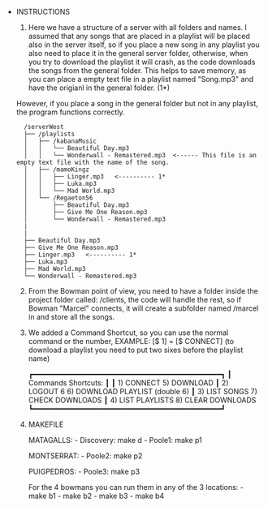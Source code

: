 - INSTRUCTIONS

    1) Here we have a structure of a server with all folders and names. 
    I assumed that any songs that are placed in a playlist will be placed also in the server itself,
    so if you place a new song in any playlist you also need to place it in the general server folder,
    otherwise, when you try to download the playlist it will crash, as the code downloads the songs from the 
    general folder. This helps to save memory, as you can place a empty text file in a playlist named "Song.mp3" 
    and have the origianl in the general folder. (1*)

    However, if you place a song in the general folder but not in any playlist, the program functions correctly.

        /serverWest
        ├── /playlists
        │   ├── /kabanaMusic
        │   │   └── Beautiful Day.mp3 
        │   │   └── Wonderwall - Remastered.mp3  <------ This file is an empty text file with the name of the song.  
        │   ├── /mamoKingz
        │   │   ├── Linger.mp3   <---------- 1*
        │   │   ├── Luka.mp3
        │   │   └── Mad World.mp3
        │   └── /Regaeton56
        │       ├── Beautiful Day.mp3
        │       ├── Give Me One Reason.mp3
        │       └── Wonderwall - Remastered.mp3
        |
        |
        ├── Beautiful Day.mp3
        ├── Give Me One Reason.mp3
        ├── Linger.mp3   <---------- 1*
        ├── Luka.mp3
        ├── Mad World.mp3
        └── Wonderwall - Remastered.mp3

    2) From the Bowman point of view, you need to have a folder inside the project folder called: /clients, the code will handle the rest, so if Bowman "Marcel" connects, 
        it will create a subfolder named /marcel in and store all the songs.


    3) We added a Command Shortcut, so you can use the normal command or the number, EXAMPLE: [$ 1] = [$ CONNECT]
        (to download a playlist you need to put two sixes before the playlist name)

        ┏━━━━━━━━━━━━━━━━━━━━━━━━━━━━━━━━━━━━━━━━━━━━┓
        ┃ Commands Shortcuts:
        ┃
        ┃  1) CONNECT            5) DOWNLOAD
        ┃  2) LOGOUT             6 6) DOWNLOAD PLAYLIST (double 6)
        ┃  3) LIST SONGS         7) CHECK DOWNLOADS
        ┃  4) LIST PLAYLISTS     8) CLEAR DOWNLOADS
        ┗━━━━━━━━━━━━━━━━━━━━━━━━━━━━━━━━━━━━━━━━━━━━┛


   4) MAKEFILE
    
        MATAGALLS:
            - Discovery: make d
            - Poole1: make p1

        MONTSERRAT:
            - Poole2: make p2

        PUIGPEDROS:
            - Poole3: make p3

        For the 4 bowmans you can run them in any of the 3 locations:
            - make b1
            - make b2
            - make b3
            - make b4




   

       

           

   




